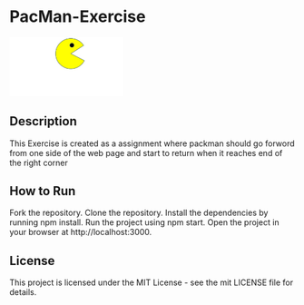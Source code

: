 # PacMan-Exercise
<img src= "Pacmanimg.jpeg" width='200'/>

## Description
This Exercise is created as a assignment  where packman should go forword from one side of the web page and start to return when it reaches end of the right corner

## How to Run
Fork the repository.
Clone the repository.
Install the dependencies by running npm install.
Run the project using npm start.
Open the project in your browser at http://localhost:3000.

## License
This project is licensed under the MIT License - see the mit LICENSE file for details.


